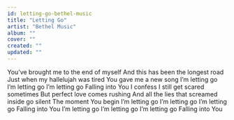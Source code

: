 ```yaml
---
id: letting-go-bethel-music
title: "Letting Go"
artist: "Bethel Music"
album: ""
cover: ""
created: ""
updated: ""
---
```


You’ve brought me to the end of myself
And this has been the longest road
Just when my hallelujah was tired
You gave me a new song
I’m letting go
I’m letting go
I’m letting go
Falling into You
I confess I still get scared sometimes
But perfect love comes rushing
And all the lies that screamed inside go silent
The moment You begin
I’m letting go
I’m letting go
I’m letting go
Falling into You
I’m letting go
I’m letting go
I’m letting go
Falling into You